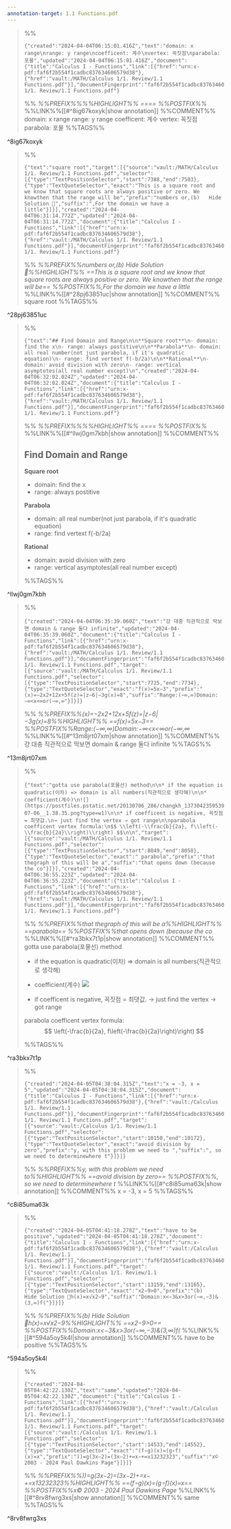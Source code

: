```yaml
---
annotation-target: 1.1 Functions.pdf
---
```



>%%
>```annotation-json
>{"created":"2024-04-04T06:15:01.416Z","text":"domain: x range\nrange: y range\ncoefficent: 계수\nvertex: 꼭짓점\nparabola: 포물","updated":"2024-04-04T06:15:01.416Z","document":{"title":"Calculus I - Functions","link":[{"href":"urn:x-pdf:faf6f2b554f1cadbc837634606579d38"},{"href":"vault:/MATH/Calculus 1/1. Review/1.1 Functions.pdf"}],"documentFingerprint":"faf6f2b554f1cadbc837634606579d38"},"uri":"vault:/MATH/Calculus 1/1. Review/1.1 Functions.pdf"}
>```
>%%
>*%%PREFIX%%%%HIGHLIGHT%% ==== %%POSTFIX%%*
>%%LINK%%[[#^8ig67koxyk|show annotation]]
>%%COMMENT%%
>domain: x range
>range: y range
>coefficent: 계수
>vertex: 꼭짓점
>parabola: 포물
>%%TAGS%%
>
^8ig67koxyk


>%%
>```annotation-json
>{"text":"square root","target":[{"source":"vault:/MATH/Calculus 1/1. Review/1.1 Functions.pdf","selector":[{"type":"TextPositionSelector","start":7388,"end":7503},{"type":"TextQuoteSelector","exact":"This is a square root and we know that square roots are always positive or zero. We knowthen that the range will be","prefix":"numbers or,(b)   Hide Solution ","suffix":",For the domain we have a little"}]}],"created":"2024-04-04T06:31:14.772Z","updated":"2024-04-04T06:31:14.772Z","document":{"title":"Calculus I - Functions","link":[{"href":"urn:x-pdf:faf6f2b554f1cadbc837634606579d38"},{"href":"vault:/MATH/Calculus 1/1. Review/1.1 Functions.pdf"}],"documentFingerprint":"faf6f2b554f1cadbc837634606579d38"},"uri":"vault:/MATH/Calculus 1/1. Review/1.1 Functions.pdf"}
>```
>%%
>*%%PREFIX%%numbers or,(b)   Hide Solution %%HIGHLIGHT%% ==This is a square root and we know that square roots are always positive or zero. We knowthen that the range will be== %%POSTFIX%%,For the domain we have a little*
>%%LINK%%[[#^28pj63851uc|show annotation]]
>%%COMMENT%%
>square root
>%%TAGS%%
>
^28pj63851uc


>%%
>```annotation-json
>{"text":"## Find Domain and Range\n\n**Square root**\n- domain: find the x\n- range: always postitive\n\n**Parabola**\n- domain: all real number(not just parabola, if it's quadratic equation)\n- range: find vertext f(-b/2a)\n\n**Rational**\n- domain: avoid division with zero\n- range: vertical asymptotes(all real number except)\n","created":"2024-04-04T06:32:02.024Z","updated":"2024-04-04T06:32:02.024Z","document":{"title":"Calculus I - Functions","link":[{"href":"urn:x-pdf:faf6f2b554f1cadbc837634606579d38"},{"href":"vault:/MATH/Calculus 1/1. Review/1.1 Functions.pdf"}],"documentFingerprint":"faf6f2b554f1cadbc837634606579d38"},"uri":"vault:/MATH/Calculus 1/1. Review/1.1 Functions.pdf"}
>```
>%%
>*%%PREFIX%%%%HIGHLIGHT%% ==== %%POSTFIX%%*
>%%LINK%%[[#^llwj0gm7kbh|show annotation]]
>%%COMMENT%%
>## Find Domain and Range
>
>**Square root**
>- domain: find the x
>- range: always postitive
>
>**Parabola**
>- domain: all real number(not just parabola, if it's quadratic equation)
>- range: find vertext f(-b/2a)
>
>**Rational**
>- domain: avoid division with zero
>- range: vertical asymptotes(all real number except)
>
>%%TAGS%%
>
^llwj0gm7kbh


>%%
>```annotation-json
>{"created":"2024-04-04T06:35:39.060Z","text":"걍 대충 직관적으로 딱보면 domain & range 둘다 infinite","updated":"2024-04-04T06:35:39.060Z","document":{"title":"Calculus I - Functions","link":[{"href":"urn:x-pdf:faf6f2b554f1cadbc837634606579d38"},{"href":"vault:/MATH/Calculus 1/1. Review/1.1 Functions.pdf"}],"documentFingerprint":"faf6f2b554f1cadbc837634606579d38"},"uri":"vault:/MATH/Calculus 1/1. Review/1.1 Functions.pdf","target":[{"source":"vault:/MATH/Calculus 1/1. Review/1.1 Functions.pdf","selector":[{"type":"TextPositionSelector","start":7725,"end":7734},{"type":"TextQuoteSelector","exact":"f(x)=5x−3","prefix":"(x)=−2x2+12x+5f(z)=|z−6|−3g(x)=8","suffix":"Range:(−∞,∞)Domain:−∞<x<∞or(−∞,∞"}]}]}
>```
>%%
>*%%PREFIX%%(x)=−2x2+12x+5f(z)=|z−6|−3g(x)=8%%HIGHLIGHT%% ==f(x)=5x−3== %%POSTFIX%%Range:(−∞,∞)Domain:−∞<x<∞or(−∞,∞*
>%%LINK%%[[#^13m8jrt07xm|show annotation]]
>%%COMMENT%%
>걍 대충 직관적으로 딱보면 domain & range 둘다 infinite
>%%TAGS%%
>
^13m8jrt07xm


>%%
>```annotation-json
>{"text":"gotta use parabola(포물선) method\n\n* if the equation is quadratic(이차) => domain is all numbers(직관적으로 생각해)\n\n* coefficient(계수)\n![](https://postfiles.pstatic.net/20130706_286/changkh_1373042359539aWBDg_JPEG/_2013-07-06__1.38.35.png?type=w1)\n\n* if coefficent is negative, 꼭짓점 = 최댓값.\n→ just find the vertex → got range\n\nparabola coefficent vertex formula:\n$$ \\left(-\\frac{b}{2a}, f\\left(-\\frac{b}{2a}\\right)\\right) $$\n\n","target":[{"source":"vault:/MATH/Calculus 1/1. Review/1.1 Functions.pdf","selector":[{"type":"TextPositionSelector","start":8049,"end":8058},{"type":"TextQuoteSelector","exact":" parabola","prefix":"that thegraph of this will be a","suffix":"that opens down (because the co"}]}],"created":"2024-04-04T06:36:55.223Z","updated":"2024-04-04T06:36:55.223Z","document":{"title":"Calculus I - Functions","link":[{"href":"urn:x-pdf:faf6f2b554f1cadbc837634606579d38"},{"href":"vault:/MATH/Calculus 1/1. Review/1.1 Functions.pdf"}],"documentFingerprint":"faf6f2b554f1cadbc837634606579d38"},"uri":"vault:/MATH/Calculus 1/1. Review/1.1 Functions.pdf"}
>```
>%%
>*%%PREFIX%%that thegraph of this will be a%%HIGHLIGHT%% ==parabola== %%POSTFIX%%that opens down (because the co*
>%%LINK%%[[#^ra3bkx7t1p|show annotation]]
>%%COMMENT%%
>gotta use parabola(포물선) method
>
>* if the equation is quadratic(이차) => domain is all numbers(직관적으로 생각해)
>
>* coefficient(계수)
>![](https://postfiles.pstatic.net/20130706_286/changkh_1373042359539aWBDg_JPEG/_2013-07-06__1.38.35.png?type=w1)
>
>* if coefficent is negative, 꼭짓점 = 최댓값.
>→ just find the vertex → got range
>
>parabola coefficent vertex formula:
>$$ \left(-\frac{b}{2a}, f\left(-\frac{b}{2a}\right)\right) $$
>
>
>%%TAGS%%
>
^ra3bkx7t1p



>%%
>```annotation-json
>{"created":"2024-04-05T04:38:04.315Z","text":"x = -3, x = 5","updated":"2024-04-05T04:38:04.315Z","document":{"title":"Calculus I - Functions","link":[{"href":"urn:x-pdf:faf6f2b554f1cadbc837634606579d38"},{"href":"vault:/Calculus 1/1. Review/1.1 Functions.pdf"}],"documentFingerprint":"faf6f2b554f1cadbc837634606579d38"},"uri":"vault:/Calculus 1/1. Review/1.1 Functions.pdf","target":[{"source":"vault:/Calculus 1/1. Review/1.1 Functions.pdf","selector":[{"type":"TextPositionSelector","start":10150,"end":10172},{"type":"TextQuoteSelector","exact":"avoid division by zero","prefix":"y, with this problem we need to ","suffix":", so we need to determinewhere t"}]}]}
>```
>%%
>*%%PREFIX%%y, with this problem we need to%%HIGHLIGHT%% ==avoid division by zero== %%POSTFIX%%, so we need to determinewhere t*
>%%LINK%%[[#^c8i85uma63k|show annotation]]
>%%COMMENT%%
>x = -3, x = 5
>%%TAGS%%
>
^c8i85uma63k


>%%
>```annotation-json
>{"created":"2024-04-05T04:41:18.278Z","text":"have to be positive","updated":"2024-04-05T04:41:18.278Z","document":{"title":"Calculus I - Functions","link":[{"href":"urn:x-pdf:faf6f2b554f1cadbc837634606579d38"},{"href":"vault:/Calculus 1/1. Review/1.1 Functions.pdf"}],"documentFingerprint":"faf6f2b554f1cadbc837634606579d38"},"uri":"vault:/Calculus 1/1. Review/1.1 Functions.pdf","target":[{"source":"vault:/Calculus 1/1. Review/1.1 Functions.pdf","selector":[{"type":"TextPositionSelector","start":13159,"end":13165},{"type":"TextQuoteSelector","exact":"x2−9>0","prefix":"(b)   Hide Solution h(x)=x√x2−9","suffix":"Domain:x<−3&x>3or(−∞,−3)&(3,∞)f("}]}]}
>```
>%%
>*%%PREFIX%%(b)   Hide Solution h(x)=x√x2−9%%HIGHLIGHT%% ==x2−9>0== %%POSTFIX%%Domain:x<−3&x>3or(−∞,−3)&(3,∞)f(*
>%%LINK%%[[#^594a5oy5k4l|show annotation]]
>%%COMMENT%%
>have to be positive
>%%TAGS%%
>
^594a5oy5k4l


>%%
>```annotation-json
>{"created":"2024-04-05T04:42:22.130Z","text":"same","updated":"2024-04-05T04:42:22.130Z","document":{"title":"Calculus I - Functions","link":[{"href":"urn:x-pdf:faf6f2b554f1cadbc837634606579d38"},{"href":"vault:/Calculus 1/1. Review/1.1 Functions.pdf"}],"documentFingerprint":"faf6f2b554f1cadbc837634606579d38"},"uri":"vault:/Calculus 1/1. Review/1.1 Functions.pdf","target":[{"source":"vault:/Calculus 1/1. Review/1.1 Functions.pdf","selector":[{"type":"TextPositionSelector","start":14533,"end":14552},{"type":"TextQuoteSelector","exact":"(f∘g)(x)=(g∘f)(x)=x","prefix":"))=g(3x−2)=(3x−2)+=x−+=x13232323","suffix":"x© 2003 - 2024 Paul Dawkins Page"}]}]}
>```
>%%
>*%%PREFIX%%))=g(3x−2)=(3x−2)+=x−+=x13232323%%HIGHLIGHT%% ==(f∘g)(x)=(g∘f)(x)=x== %%POSTFIX%%x© 2003 - 2024 Paul Dawkins Page*
>%%LINK%%[[#^8rv8fwrg3xs|show annotation]]
>%%COMMENT%%
>same
>%%TAGS%%
>
^8rv8fwrg3xs
